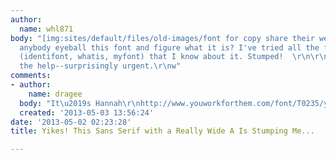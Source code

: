 ```yaml
---
author:
  name: whl871
body: "[img:sites/default/files/old-images/font for copy share their wedding day_6311.jpg]\r\n\r\nCan
  anybody eyeball this font and figure what it is? I've tried all the font id tools
  (identifont, whatis, myfont) that I know about it. Stumped!  \r\n\r\nthanks for
  the help--surprisingly urgent.\r\nw"
comments:
- author:
    name: dragee
  body: "It\u2019s Hannah\r\nhttp://www.youworkforthem.com/font/T0235/ywft-hannah"
  created: '2013-05-03 13:56:24'
date: '2013-05-02 02:23:28'
title: Yikes! This Sans Serif with a Really Wide A Is Stumping Me...

---
```

